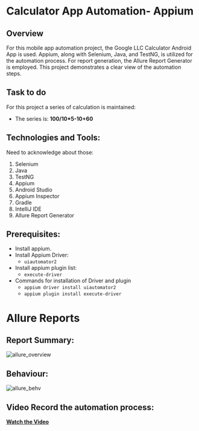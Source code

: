 # Calculator App Automation- Appium

## Overview
 For this mobile app automation project, the Google LLC Calculator Android App is used. Appium, along with Selenium, Java, and TestNG, is utilized for the automation process. For report generation, the Allure Report Generator is employed. 
 This project demonstrates a clear view of the automation steps.

## Task to do
For this project a series of calculation is maintained:
- The series is: **100/10*5-10+60**

## Technologies and Tools:
Need to acknowledge about those:
1. Selenium
2. Java
3. TestNG
4. Appium
5. Android Studio
6. Appium Inspector
7. Gradle
8. IntelliJ IDE
9. Allure Report Generator

## Prerequisites:
- Install appium.
- Install Appium Driver:
  - `uiautomator2`
- Install appium plugin list:
  - `execute-driver`
- Commands for installation of Driver and plugin
  - `appium driver install uiautomator2`
  - `appium plugin install execute-driver`


# Allure Reports

## Report Summary:
![allure_overview](https://github.com/user-attachments/assets/ef88cca1-f68a-4c4a-bd52-ccd578dcbada)

## Behaviour:
![allure_behv](https://github.com/user-attachments/assets/aecd50f7-a293-4ee7-9080-875a888db850)


## Video Record the automation process:
**[Watch the Video](https://drive.google.com/your-link-here)**
